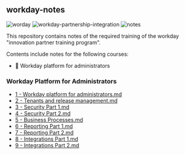 ## workday-notes

![worday](https://img.shields.io/badge/workday-blue)
![workday-partnership-integration](https://img.shields.io/badge/workday_partnership_integration-blue)
![notes](https://img.shields.io/badge/notes-yellow)

This repository contains notes of the required training of the workday "innovation partner training program".

Contents include notes for the following courses:
- 📌 Workday platform for administrators


### Workday Platform for Administrators

- [1 - Workday platform for administrators.md](./content/workday-platform-for-administrators/1-Workday-platform-for-administrators.md)
- [2 -  Tenants and release management.md](./content/workday-platform-for-administrators/2-Tenants-and-release-management.md)
- [3 - Security Part 1.md](./content/workday-platform-for-administrators/3-Security-Part-1.md)
- [4 - Security Part 2.md](./content/workday-platform-for-administrators/4-Security-Part-2.md)
- [5 - Business Processes.md](./content/workday-platform-for-administrators/5-Business-Processes.md)
- [6 - Reporting Part 1.md](./content/workday-platform-for-administrators/6-Reporting-Part-1.md)
- [7 - Reporting Part 2.md](./content/workday-platform-for-administrators/7-Reporting-Part-2.md)
- [8 - Integrations Part 1.md](./content/workday-platform-for-administrators/8-Integrations-Part-1.md)
- [9 - Integrations Part 2.md](./content/workday-platform-for-administrators/9-Integrations-Part-2.md)
